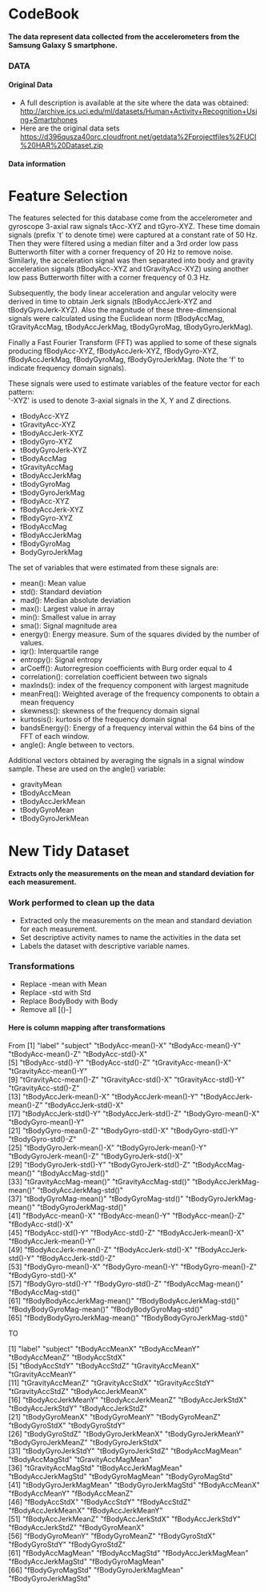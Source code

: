# CodeBook
#### The data represent data collected from the accelerometers from the Samsung Galaxy S smartphone.

### DATA
#### Original Data 

* A full description is available at the site where the data was obtained: 
http://archive.ics.uci.edu/ml/datasets/Human+Activity+Recognition+Using+Smartphones 
* Here are the  original data sets
https://d396qusza40orc.cloudfront.net/getdata%2Fprojectfiles%2FUCI%20HAR%20Dataset.zip 

#### Data information 
Feature Selection 
=================

The features selected for this database come from the accelerometer and gyroscope 3-axial raw signals tAcc-XYZ and tGyro-XYZ. These time domain signals (prefix 't' to denote time) were captured at a constant rate of 50 Hz. Then they were filtered using a median filter and a 3rd order low pass Butterworth filter with a corner frequency of 20 Hz to remove noise. Similarly, the acceleration signal was then separated into body and gravity acceleration signals (tBodyAcc-XYZ and tGravityAcc-XYZ) using another low pass Butterworth filter with a corner frequency of 0.3 Hz. 

Subsequently, the body linear acceleration and angular velocity were derived in time to obtain Jerk signals (tBodyAccJerk-XYZ and tBodyGyroJerk-XYZ). Also the magnitude of these three-dimensional signals were calculated using the Euclidean norm (tBodyAccMag, tGravityAccMag, tBodyAccJerkMag, tBodyGyroMag, tBodyGyroJerkMag). 

Finally a Fast Fourier Transform (FFT) was applied to some of these signals producing fBodyAcc-XYZ, fBodyAccJerk-XYZ, fBodyGyro-XYZ, fBodyAccJerkMag, fBodyGyroMag, fBodyGyroJerkMag. (Note the 'f' to indicate frequency domain signals). 

These signals were used to estimate variables of the feature vector for each pattern:  
'-XYZ' is used to denote 3-axial signals in the X, Y and Z directions.

* tBodyAcc-XYZ
* tGravityAcc-XYZ
* tBodyAccJerk-XYZ
* tBodyGyro-XYZ
* tBodyGyroJerk-XYZ
* tBodyAccMag
* tGravityAccMag
* tBodyAccJerkMag
* tBodyGyroMag
* tBodyGyroJerkMag
* fBodyAcc-XYZ
* fBodyAccJerk-XYZ
* fBodyGyro-XYZ
* fBodyAccMag
* fBodyAccJerkMag
* fBodyGyroMag
* BodyGyroJerkMag

The set of variables that were estimated from these signals are: 

* mean(): Mean value
* std(): Standard deviation
* mad(): Median absolute deviation 
* max(): Largest value in array
* min(): Smallest value in array
* sma(): Signal magnitude area
* energy(): Energy measure. Sum of the squares divided by the number of values. 
* iqr(): Interquartile range 
* entropy(): Signal entropy
* arCoeff(): Autorregresion coefficients with Burg order equal to 4
* correlation(): correlation coefficient between two signals
* maxInds(): index of the frequency component with largest magnitude
* meanFreq(): Weighted average of the frequency components to obtain a mean frequency
* skewness(): skewness of the frequency domain signal 
* kurtosis(): kurtosis of the frequency domain signal 
* bandsEnergy(): Energy of a frequency interval within the 64 bins of the FFT of each window.
* angle(): Angle between to vectors.

Additional vectors obtained by averaging the signals in a signal window sample. These are used on the angle() variable:

* gravityMean
* tBodyAccMean
* tBodyAccJerkMean
* tBodyGyroMean
* tBodyGyroJerkMean

# New Tidy Dataset 
#### Extracts only the measurements on the mean and standard deviation for each measurement.

### Work performed to clean up the data
* Extracted only the measurements on the mean and standard deviation for each measurement. 
* Set descriptive activity names to name the activities in the data set
* Labels the dataset with descriptive variable names. 

### Transformations
* Replace -mean with Mean
* Replace -std  with Std
* Replace BodyBody with Body
* Remove all [()-]

#### Here is column mapping after transformations 

From
[1] "label"                       "subject"                    "tBodyAcc-mean()-X"           "tBodyAcc-mean()-Y"           "tBodyAcc-mean()-Z"           "tBodyAcc-std()-X"           
[5] "tBodyAcc-std()-Y"            "tBodyAcc-std()-Z"            "tGravityAcc-mean()-X"        "tGravityAcc-mean()-Y"       
[9] "tGravityAcc-mean()-Z"        "tGravityAcc-std()-X"         "tGravityAcc-std()-Y"         "tGravityAcc-std()-Z"        
[13] "tBodyAccJerk-mean()-X"       "tBodyAccJerk-mean()-Y"       "tBodyAccJerk-mean()-Z"       "tBodyAccJerk-std()-X"       
[17] "tBodyAccJerk-std()-Y"        "tBodyAccJerk-std()-Z"        "tBodyGyro-mean()-X"          "tBodyGyro-mean()-Y"         
[21] "tBodyGyro-mean()-Z"          "tBodyGyro-std()-X"           "tBodyGyro-std()-Y"           "tBodyGyro-std()-Z"          
[25] "tBodyGyroJerk-mean()-X"      "tBodyGyroJerk-mean()-Y"      "tBodyGyroJerk-mean()-Z"      "tBodyGyroJerk-std()-X"      
[29] "tBodyGyroJerk-std()-Y"       "tBodyGyroJerk-std()-Z"       "tBodyAccMag-mean()"          "tBodyAccMag-std()"          
[33] "tGravityAccMag-mean()"       "tGravityAccMag-std()"        "tBodyAccJerkMag-mean()"      "tBodyAccJerkMag-std()"      
[37] "tBodyGyroMag-mean()"         "tBodyGyroMag-std()"          "tBodyGyroJerkMag-mean()"     "tBodyGyroJerkMag-std()"     
[41] "fBodyAcc-mean()-X"           "fBodyAcc-mean()-Y"           "fBodyAcc-mean()-Z"           "fBodyAcc-std()-X"           
[45] "fBodyAcc-std()-Y"            "fBodyAcc-std()-Z"            "fBodyAccJerk-mean()-X"       "fBodyAccJerk-mean()-Y"      
[49] "fBodyAccJerk-mean()-Z"       "fBodyAccJerk-std()-X"        "fBodyAccJerk-std()-Y"        "fBodyAccJerk-std()-Z"       
[53] "fBodyGyro-mean()-X"          "fBodyGyro-mean()-Y"          "fBodyGyro-mean()-Z"          "fBodyGyro-std()-X"          
[57] "fBodyGyro-std()-Y"           "fBodyGyro-std()-Z"           "fBodyAccMag-mean()"          "fBodyAccMag-std()"          
[61] "fBodyBodyAccJerkMag-mean()"  "fBodyBodyAccJerkMag-std()"   "fBodyBodyGyroMag-mean()"     "fBodyBodyGyroMag-std()"     
[65] "fBodyBodyGyroJerkMag-mean()" "fBodyBodyGyroJerkMag-std()"        

TO

[1] "label"                "subject"              "tBodyAccMeanX"        "tBodyAccMeanY"        "tBodyAccMeanZ"       "tBodyAccStdX"         
[5] "tBodyAccStdY"         "tBodyAccStdZ"         "tGravityAccMeanX"     "tGravityAccMeanY"    
[11] "tGravityAccMeanZ"     "tGravityAccStdX"      "tGravityAccStdY"      "tGravityAccStdZ"      "tBodyAccJerkMeanX"   
[16] "tBodyAccJerkMeanY"    "tBodyAccJerkMeanZ"    "tBodyAccJerkStdX"     "tBodyAccJerkStdY"     "tBodyAccJerkStdZ"    
[21] "tBodyGyroMeanX"       "tBodyGyroMeanY"       "tBodyGyroMeanZ"       "tBodyGyroStdX"        "tBodyGyroStdY"       
[26] "tBodyGyroStdZ"        "tBodyGyroJerkMeanX"   "tBodyGyroJerkMeanY"   "tBodyGyroJerkMeanZ"   "tBodyGyroJerkStdX"   
[31] "tBodyGyroJerkStdY"    "tBodyGyroJerkStdZ"    "tBodyAccMagMean"      "tBodyAccMagStd"       "tGravityAccMagMean"  
[36] "tGravityAccMagStd"    "tBodyAccJerkMagMean"  "tBodyAccJerkMagStd"   "tBodyGyroMagMean"     "tBodyGyroMagStd"     
[41] "tBodyGyroJerkMagMean" "tBodyGyroJerkMagStd"  "fBodyAccMeanX"        "fBodyAccMeanY"        "fBodyAccMeanZ"       
[46] "fBodyAccStdX"         "fBodyAccStdY"         "fBodyAccStdZ"         "fBodyAccJerkMeanX"    "fBodyAccJerkMeanY"   
[51] "fBodyAccJerkMeanZ"    "fBodyAccJerkStdX"     "fBodyAccJerkStdY"     "fBodyAccJerkStdZ"     "fBodyGyroMeanX"      
[56] "fBodyGyroMeanY"       "fBodyGyroMeanZ"       "fBodyGyroStdX"        "fBodyGyroStdY"        "fBodyGyroStdZ"       
[61] "fBodyAccMagMean"      "fBodyAccMagStd"       "fBodyAccJerkMagMean"  "fBodyAccJerkMagStd"   "fBodyGyroMagMean"    
[66] "fBodyGyroMagStd"      "fBodyGyroJerkMagMean" "fBodyGyroJerkMagStd" 